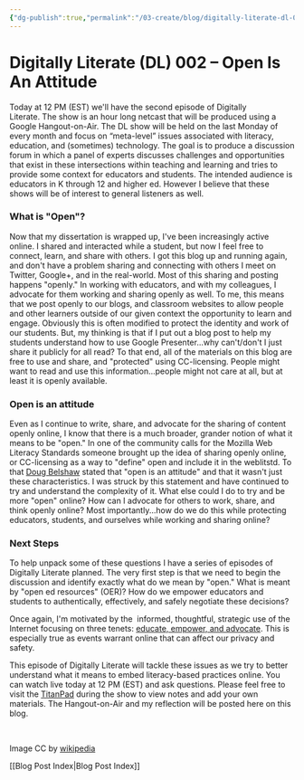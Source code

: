 ```yaml
---
{"dg-publish":true,"permalink":"/03-create/blog/digitally-literate-dl-002-open-is-an-attitude/","title":"Digitally Literate (DL) 002 – Open Is An Attitude","tags":["digitally-literate","oer","open-source"]}
---
```


# Digitally Literate (DL) 002 – Open Is An Attitude

Today at 12 PM (EST) we'll have the second episode of Digitally Literate. The show is an hour long netcast that will be produced using a Google Hangout-on-Air. The DL show will be held on the last Monday of every month and focus on “meta-level” issues associated with literacy, education, and (sometimes) technology. The goal is to produce a discussion forum in which a panel of experts discusses challenges and opportunities that exist in these intersections within teaching and learning and tries to provide some context for educators and students. The intended audience is educators in K through 12 and higher ed. However I believe that these shows will be of interest to general listeners as well.

### What is "Open"?

Now that my dissertation is wrapped up, I've been increasingly active online. I shared and interacted while a student, but now I feel free to connect, learn, and share with others. I got this blog up and running again, and don't have a problem sharing and connecting with others I meet on Twitter, Google+, and in the real-world. Most of this sharing and posting happens "openly." In working with educators, and with my colleagues, I advocate for them working and sharing openly as well. To me, this means that we post openly to our blogs, and classroom websites to allow people and other learners outside of our given context the opportunity to learn and engage. Obviously this is often modified to protect the identity and work of our students. But, my thinking is that if I put out a blog post to help my students understand how to use Google Presenter...why can't/don't I just share it publicly for all read? To that end, all of the materials on this blog are free to use and share, and "protected" using CC-licensing. People might want to read and use this information...people might not care at all, but at least it is openly available.

### Open is an attitude

Even as I continue to write, share, and advocate for the sharing of content openly online, I know that there is a much broader, grander notion of what it means to be "open." In one of the community calls for the Mozilla Web Literacy Standards someone brought up the idea of sharing openly online, or CC-licensing as a way to "define" open and include it in the weblitstd. To that [Doug Belshaw](http://about.me/dajbelshaw) stated that "open is an attitude" and that it wasn't just these characteristics. I was struck by this statement and have continued to try and understand the complexity of it. What else could I do to try and be more "open" online? How can I advocate for others to work, share, and think openly online? Most importantly...how do we do this while protecting educators, students, and ourselves while working and sharing online?

### Next Steps

To help unpack some of these questions I have a series of episodes of Digitally Literate planned. The very first step is that we need to begin the discussion and identify exactly what do we mean by "open." What is meant by "open ed resources" (OER)? How do we empower educators and students to authentically, effectively, and safely negotiate these decisions?

Once again, I'm motivated by the  informed, thoughtful, strategic use of the Internet focusing on three tenets: [educate, empower, and advocate](http://wiobyrne.com/privacy-identity-and-protecting-yourself-and-your-students-online/). This is especially true as events warrant online that can affect our privacy and safety.

This episode of Digitally Literate will tackle these issues as we try to better understand what it means to embed literacy-based practices online. You can watch live today at 12 PM (EST) and ask questions. Please feel free to visit the [TitanPad](http://wiobyrne.titanpad.com/7) during the show to view notes and add your own materials. The Hangout-on-Air and my reflection will be posted here on this blog.

 

Image CC by [wikipedia](http://en.wikipedia.org/wiki/Portal:Computer_science/Featured_article/4)

[[Blog Post Index\|Blog Post Index]]